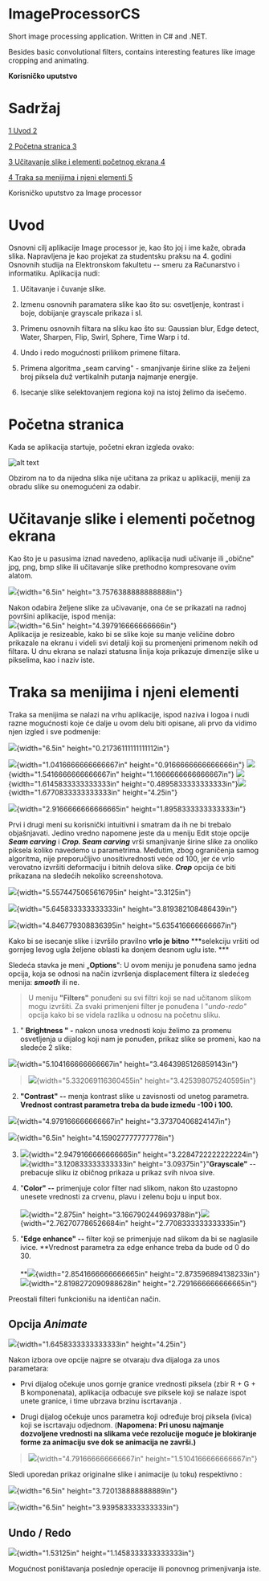 # ImageProcessorCS
Short image processing application. Written in C# and .NET.

Besides basic convolutional filters, contains interesting features like image cropping and animating.


**Korisničko uputstvo**

**Sadržaj** 
===========

[1 Uvod 2](#uvod)

[2 Početna stranica 3](#početna-stranica)

[3 Učitavanje slike i elementi početnog ekrana
4](#učitavanje-slike-i-elementi-početnog-ekrana)

[4 Traka sa menijima i njeni elementi
5](#traka-sa-menijima-i-njeni-elementi)

Korisničko uputstvo za Image processor

Uvod
====

Osnovni cilj aplikacije Image processor je, kao što joj i ime kaže,
obrada slika. Napravljena je kao projekat za studentsku praksu na 4.
godini Osnovnih studija na Elektronskom fakultetu -- smeru za
Računarstvo i informatiku. Aplikacija nudi:

1.  Učitavanje i čuvanje slike.

2.  Izmenu osnovnih paramatera slike kao što su: osvetljenje, kontrast i
    boje, dobijanje grayscale prikaza i sl.

3.  Primenu osnovnih filtara na sliku kao što su: Gaussian blur, Edge
    detect, Water, Sharpen, Flip, Swirl, Sphere, Time Warp i td.

4.  Undo i redo mogućnosti prilikom primene filtara.

5.  Primena algoritma „seam carving" - smanjivanje širine slike za
    željeni broj piksela duž vertikalnih putanja najmanje energije.

6.  Isecanje slike selektovanjem regiona koji na istoj želimo da
    isečemo.

Početna stranica
================

Kada se aplikacija startuje, početni ekran izgleda ovako:

![alt text](https://imgur.com/gallery/OZdfbe1)


Obzirom na to da nijedna slika nije učitana za prikaz u aplikaciji,
meniji za obradu slike su onemogućeni za odabir.

Učitavanje slike i elementi početnog ekrana
===========================================

Kao što je u pasusima iznad navedeno, aplikacija nudi učivanje ili
„obične" jpg, png, bmp slike ili učitavanje slike prethodno kompresovane
ovim alatom.

![](media/image2.png){width="6.5in" height="3.7576388888888888in"}

Nakon odabira željene slike za učivavanje, ona će se prikazati na radnoj
površini aplikacije, ispod menija:\
![](media/image3.png){width="6.5in" height="4.397916666666666in"}\
Aplikacija je resizeable, kako bi se slike koje su manje veličine dobro
prikazale na ekranu i videli svi detalji koji su promenjeni primenom
nekih od filtara. U dnu ekrana se nalazi statusna linija koja prikazuje
dimenzije slike u pikselima, kao i naziv iste.

Traka sa menijima i njeni elementi
==================================

Traka sa menijima se nalazi na vrhu aplikacije, ispod naziva i logoa i
nudi razne mogućnosti koje će dalje u ovom delu biti opisane, ali prvo
da vidimo njen izgled i sve podmenije:

![](media/image4.png){width="6.5in" height="0.21736111111111112in"}

![](media/image5.png){width="1.0416666666666667in"
height="0.9166666666666666in"}
![](media/image6.png){width="1.5416666666666667in"
height="1.1666666666666667in"}
![](media/image7.png){width="1.6145833333333333in"
height="0.4895833333333333in"}![](media/image8.png){width="1.6770833333333333in"
height="4.25in"}

![](media/image9.png){width="2.9166666666666665in"
height="1.8958333333333333in"}

Prvi i drugi meni su korisnički intuitivni i smatram da ih ne bi trebalo
objašnjavati. Jedino vredno napomene jeste da u meniju Edit stoje opcije
***Seam carving*** i ***Crop. Seam carving*** vrši smanjivanje širine
slike za onoliko piksela koliko navedemo u parametrima. Međutim, zbog
ograničenja samog algoritma, nije preporučljivo unositivrednosti veće od
100, jer će vrlo verovatno izvršiti deformaciju i bitnih delova slike.
***Crop*** opcija će biti prikazana na sledećih nekoliko screenshotova.

![](media/image10.png){width="5.5574475065616795in" height="3.3125in"}

![](media/image11.png){width="5.645833333333333in"
height="3.819382108486439in"}

![](media/image12.png){width="4.846779308836395in"
height="5.635416666666667in"}

Kako bi se isecanje slike i izvršilo pravilno **vrlo je bitno**
***selekciju vršiti od gornjeg levog ugla željene oblasti ka donjem
desnom uglu iste. ***

Sledeća stavka je meni „**Options**": U ovom meniju je ponuđena samo
jedna opcija, koja se odnosi na način izvršenja displacement filtera iz
sledećeg menija: ***smooth*** ili ne.

> U meniju **"Filters"** ponuđeni su svi filtri koji se nad učitanom
> slikom mogu izvršiti. Za svaki primenjeni filter je ponuđena I
> "*undo-redo"* opcija kako bi se videla razlika u odnosu na početnu
> sliku.

1.  " **Brightness " -** nakon unosa vrednosti koju želimo za promenu
    osvetljenja u dijalog koji nam je ponuđen, prikaz slike se promeni,
    kao na sledeće 2 slike:

![](media/image13.png){width="5.104166666666667in"
height="3.4643985126859143in"}

> ![](media/image14.png){width="5.332069116360455in"
> height="3.425398075240595in"}

2.  **"Contrast" --** menja kontrast slike u zavisnosti od unetog
    parametra. **Vrednost contrast parametra treba da bude između -100
    i 100.**

![](media/image15.png){width="4.979166666666667in"
height="3.37370406824147in"}

![](media/image16.png){width="6.5in" height="4.159027777777778in"}

3.  ![](media/image17.png){width="2.9479166666666665in"
    height="3.2284722222222224in"}![](media/image18.png){width="3.120833333333333in"
    height="3.09375in"}"**Grayscale"** -- prebacuje sliku iz običnog
    prikaza u prikaz svih nivoa sive.

4.  "**Color" --** primenjuje color filter nad slikom, nakon što
    uzastopno unesete vrednosti za crvenu, plavu i zelenu boju u input
    box.\
    \
    ![](media/image19.png){width="2.875in"
    height="3.1667902449693788in"}![](media/image20.png){width="2.762707786526684in"
    height="2.7708333333333335in"}

5.  "**Edge enhance" --** filter koji se primenjuje nad slikom da bi se
    naglasile ivice. **Vrednost parametra za edge enhance treba da bude
    od 0 do 30.\
    \
    **![](media/image21.png){width="2.8541666666666665in"
    height="2.873596894138233in"}
    ![](media/image22.png){width="2.8198272090988628in"
    height="2.7291666666666665in"}

Preostali filteri funkcionišu na identičan način.

Opcija *Animate*
----------------

![](media/image23.png){width="1.6458333333333333in" height="4.25in"}

Nakon izbora ove opcije najpre se otvaraju dva dijaloga za unos
parametara:

-   Prvi dijalog očekuje unos gornje granice vrednosti piksela (zbir R +
    G + B komponenata), aplikacija odbacuje sve piksele koji se nalaze
    ispot unete granice, i time ubrzava brzinu iscrtavanja .

-   Drugi dijalog očekuje unos parametra koji određuje broj piksela
    (ivica) koji se iscrtavaju odjednom. (**Napomena: Pri unosu najmanje
    dozvoljene vrednosti na slikama veće rezolucije moguće je blokiranje
    forme za animaciju sve dok se animacija ne završi.)**

> ![](media/image24.png){width="4.791666666666667in"
> height="1.5104166666666667in"}

Sledi uporedan prikaz originalne slike i animacije (u toku) respektivno
:

![](media/image25.png){width="6.5in" height="3.720138888888889in"}

![](media/image26.png){width="6.5in" height="3.939583333333333in"}

Undo / Redo
-----------

![](media/image27.png){width="1.53125in" height="1.1458333333333333in"}

Mogućnost poništavanja poslednje operacije ili ponovnog primenjivanja
iste.

